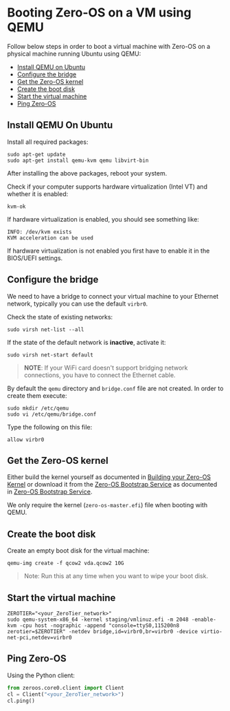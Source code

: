 # Booting Zero-OS on a VM using QEMU

Follow below steps in order to boot a virtual machine with Zero-OS on a physical machine running Ubuntu using QEMU:

- [Install QEMU on Ubuntu](#install-qemu-on-ubuntu)
- [Configure the bridge](#configure-the-bridge)
- [Get the Zero-OS kernel](#get-the-zero-os-kernel)
- [Create the boot disk](#create-the-boot-disk)
- [Start the virtual machine](#start-the-virtual-machine)
- [Ping Zero-OS](#ping-zero-os)


## Install QEMU On Ubuntu

Install all required packages:
```shell
sudo apt-get update
sudo apt-get install qemu-kvm qemu libvirt-bin
```

After installing the above packages, reboot your system.

Check if your computer supports hardware virtualization (Intel VT) and whether it is enabled:
```shell
kvm-ok
```

If hardware virtualization is enabled, you should see something like:
```shell
INFO: /dev/kvm exists
KVM acceleration can be used
```

If hardware virtualization is not enabled you first have to enable it in the BIOS/UEFI settings.


## Configure the bridge

We need to have a bridge to connect your virtual machine to your Ethernet network, typically you can use the default `virbr0`.

Check the state of existing networks:
```shell
sudo virsh net-list --all
```

If the state of the default network is **inactive**, activate it:
```shell
sudo virsh net-start default
```

> **NOTE**: If your WiFi card doesn't support bridging network connections, you have to connect the Ethernet cable.

By default the `qemu` directory and `bridge.conf` file are not created. In order to create them execute:
```shell
sudo mkdir /etc/qemu
sudo vi /etc/qemu/bridge.conf
```

Type the following on this file:
```shell
allow virbr0
```


## Get the Zero-OS kernel

Either build the kernel yourself as documented in [Building your Zero-OS Kernel](../building/README.md) or download it from the [Zero-OS Bootstrap Service](https://bootstrap.gig.tech/) as documented in [Zero-OS Bootstrap Service](../bootstrap/README.md).

We only require the kernel (`zero-os-master.efi`) file when booting with QEMU.


## Create the boot disk

Create an empty boot disk for the virtual machine:
```shell
qemu-img create -f qcow2 vda.qcow2 10G
```

> Note: Run this at any time when you want to wipe your boot disk.


## Start the virtual machine

```shell
ZEROTIER="<your_ZeroTier_network>"
sudo qemu-system-x86_64 -kernel staging/vmlinuz.efi -m 2048 -enable-kvm -cpu host -nographic -append "console=ttyS0,115200n8 zerotier=$ZEROTIER" -netdev bridge,id=virbr0,br=virbr0 -device virtio-net-pci,netdev=virbr0
```


## Ping Zero-OS

Using the Python client:

```python
from zeroos.core0.client import Client
cl = Client("<your_ZeroTier_network>")
cl.ping()
```
